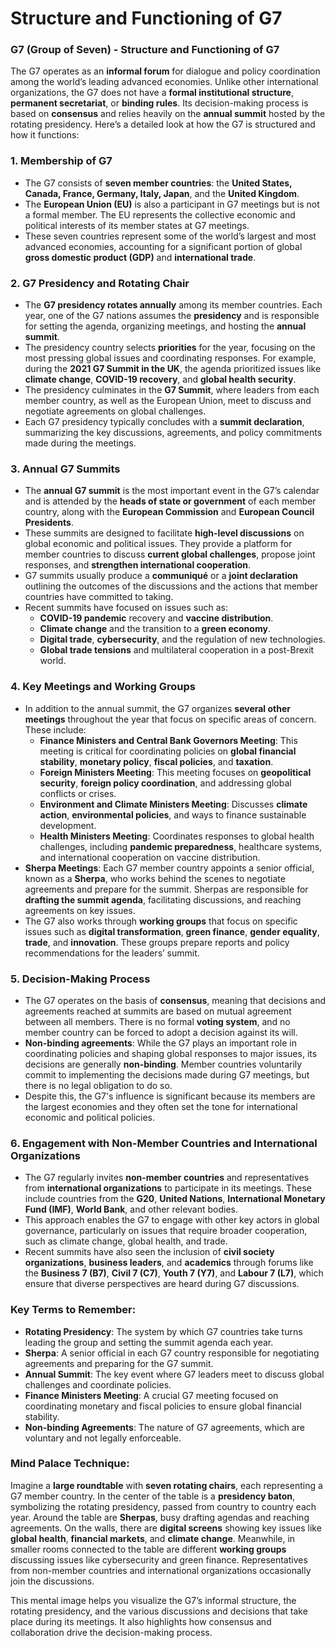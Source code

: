 # Structure and Functioning of G7

### **G7 (Group of Seven) - Structure and Functioning of G7**

The G7 operates as an **informal forum** for dialogue and policy coordination among the world’s leading advanced economies. Unlike other international organizations, the G7 does not have a **formal institutional structure**, **permanent secretariat**, or **binding rules**. Its decision-making process is based on **consensus** and relies heavily on the **annual summit** hosted by the rotating presidency. Here’s a detailed look at how the G7 is structured and how it functions:

### 1. **Membership of G7**
   - The G7 consists of **seven member countries**: the **United States, Canada, France, Germany, Italy, Japan**, and the **United Kingdom**.
   - The **European Union (EU)** is also a participant in G7 meetings but is not a formal member. The EU represents the collective economic and political interests of its member states at G7 meetings.
   - These seven countries represent some of the world’s largest and most advanced economies, accounting for a significant portion of global **gross domestic product (GDP)** and **international trade**.

### 2. **G7 Presidency and Rotating Chair**
   - The **G7 presidency rotates annually** among its member countries. Each year, one of the G7 nations assumes the **presidency** and is responsible for setting the agenda, organizing meetings, and hosting the **annual summit**.
   - The presidency country selects **priorities** for the year, focusing on the most pressing global issues and coordinating responses. For example, during the **2021 G7 Summit in the UK**, the agenda prioritized issues like **climate change**, **COVID-19 recovery**, and **global health security**.
   - The presidency culminates in the **G7 Summit**, where leaders from each member country, as well as the European Union, meet to discuss and negotiate agreements on global challenges.
   - Each G7 presidency typically concludes with a **summit declaration**, summarizing the key discussions, agreements, and policy commitments made during the meetings.

### 3. **Annual G7 Summits**
   - The **annual G7 summit** is the most important event in the G7’s calendar and is attended by the **heads of state or government** of each member country, along with the **European Commission** and **European Council Presidents**.
   - These summits are designed to facilitate **high-level discussions** on global economic and political issues. They provide a platform for member countries to discuss **current global challenges**, propose joint responses, and **strengthen international cooperation**.
   - G7 summits usually produce a **communiqué** or a **joint declaration** outlining the outcomes of the discussions and the actions that member countries have committed to taking.
   - Recent summits have focused on issues such as:
     - **COVID-19 pandemic** recovery and **vaccine distribution**.
     - **Climate change** and the transition to a **green economy**.
     - **Digital trade**, **cybersecurity**, and the regulation of new technologies.
     - **Global trade tensions** and multilateral cooperation in a post-Brexit world.

### 4. **Key Meetings and Working Groups**
   - In addition to the annual summit, the G7 organizes **several other meetings** throughout the year that focus on specific areas of concern. These include:
     - **Finance Ministers and Central Bank Governors Meeting**: This meeting is critical for coordinating policies on **global financial stability**, **monetary policy**, **fiscal policies**, and **taxation**.
     - **Foreign Ministers Meeting**: This meeting focuses on **geopolitical security**, **foreign policy coordination**, and addressing global conflicts or crises.
     - **Environment and Climate Ministers Meeting**: Discusses **climate action**, **environmental policies**, and ways to finance sustainable development.
     - **Health Ministers Meeting**: Coordinates responses to global health challenges, including **pandemic preparedness**, healthcare systems, and international cooperation on vaccine distribution.
   - **Sherpa Meetings**: Each G7 member country appoints a senior official, known as a **Sherpa**, who works behind the scenes to negotiate agreements and prepare for the summit. Sherpas are responsible for **drafting the summit agenda**, facilitating discussions, and reaching agreements on key issues.
   - The G7 also works through **working groups** that focus on specific issues such as **digital transformation**, **green finance**, **gender equality**, **trade**, and **innovation**. These groups prepare reports and policy recommendations for the leaders’ summit.

### 5. **Decision-Making Process**
   - The G7 operates on the basis of **consensus**, meaning that decisions and agreements reached at summits are based on mutual agreement between all members. There is no formal **voting system**, and no member country can be forced to adopt a decision against its will.
   - **Non-binding agreements**: While the G7 plays an important role in coordinating policies and shaping global responses to major issues, its decisions are generally **non-binding**. Member countries voluntarily commit to implementing the decisions made during G7 meetings, but there is no legal obligation to do so.
   - Despite this, the G7's influence is significant because its members are the largest economies and they often set the tone for international economic and political policies.

### 6. **Engagement with Non-Member Countries and International Organizations**
   - The G7 regularly invites **non-member countries** and representatives from **international organizations** to participate in its meetings. These include countries from the **G20**, **United Nations**, **International Monetary Fund (IMF)**, **World Bank**, and other relevant bodies.
   - This approach enables the G7 to engage with other key actors in global governance, particularly on issues that require broader cooperation, such as climate change, global health, and trade.
   - Recent summits have also seen the inclusion of **civil society organizations**, **business leaders**, and **academics** through forums like the **Business 7 (B7)**, **Civil 7 (C7)**, **Youth 7 (Y7)**, and **Labour 7 (L7)**, which ensure that diverse perspectives are heard during G7 discussions.

### **Key Terms to Remember:**
   - **Rotating Presidency**: The system by which G7 countries take turns leading the group and setting the summit agenda each year.
   - **Sherpa**: A senior official in each G7 country responsible for negotiating agreements and preparing for the G7 summit.
   - **Annual Summit**: The key event where G7 leaders meet to discuss global challenges and coordinate policies.
   - **Finance Ministers Meeting**: A crucial G7 meeting focused on coordinating monetary and fiscal policies to ensure global financial stability.
   - **Non-binding Agreements**: The nature of G7 agreements, which are voluntary and not legally enforceable.

### **Mind Palace Technique:**
Imagine a **large roundtable** with **seven rotating chairs**, each representing a G7 member country. In the center of the table is a **presidency baton**, symbolizing the rotating presidency, passed from country to country each year. Around the table are **Sherpas**, busy drafting agendas and reaching agreements. On the walls, there are **digital screens** showing key issues like **global health**, **financial markets**, and **climate change**. Meanwhile, in smaller rooms connected to the table are different **working groups** discussing issues like cybersecurity and green finance. Representatives from non-member countries and international organizations occasionally join the discussions.

This mental image helps you visualize the G7’s informal structure, the rotating presidency, and the various discussions and decisions that take place during its meetings. It also highlights how consensus and collaboration drive the decision-making process.